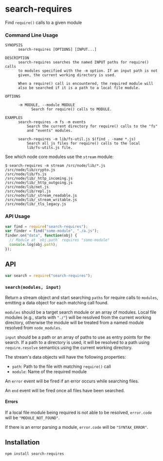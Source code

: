 # search-requires

Find `require()` calls to a given module

### Command Line Usage

```
SYNOPSIS
      search-requires [OPTIONS] [INPUT...]

DESCRIPTION
      search-requires searches the named INPUT paths for require() calls
      to modules specified with the -m option. If an input path is not
      given, the current working directory is used.

      When a require() call is encountered, the required module will
      also be searched if it is a path to a local file module.

OPTIONS

      -m MODULE, --module MODULE
            Search for require() calls to MODULE.

EXAMPLES
      search-requires -m fs -m events
          Search the current directory for require() calls to the "fs"
          and "events" modules.

      search-requires -m lib/fs-util.js $(find . -name *.js)
          Search all js files for require() calls to the local
          lib/fs-utils.js file.
```

See which node core modules use the `stream` module:

```
$ search-requires -m stream /src/node/lib/*.js
/src/node/lib/crypto.js
/src/node/lib/fs.js
/src/node/lib/_http_incoming.js
/src/node/lib/_http_outgoing.js
/src/node/lib/net.js
/src/node/lib/repl.js
/src/node/lib/_stream_readable.js
/src/node/lib/_stream_writable.js
/src/node/lib/_tls_legacy.js
```

### API Usage

```js
var find = require("search-requires");
var finder = find("some-module", "./a.js");
finder.on("data", function(obj) {
  // Module at `obj.path` requires "some-module"
  console.log(obj.path);
});
```

## API

```js
var search = require("search-requires");
```

### `search(modules, input)`

Return a stream object and start searching `paths` for require calls
to `modules`, emitting a data object for each matching call found.

`modules` should be a target search module or an array of modules.
Local file modules (e.g., starts with `"./"`) will be resolved from the
current working directory, otherwise the module will be treated from a
named module resolved from `node_modules`.

`input` should be a path or an array of paths to use as entry points for
the search. If a path to a directory is used, it will be resolved to a
path using `require.resolve` semantics using the current working
directory.

The stream's data objects will have the following properties:

 * `path`: Path to the file with matching `require()` call
 * `module`: Name of the required module

An `error` event will be fired if an error occurs while searching files.

An `end` event will be fired once all files have been searched.

#### Errors

If a local file module being required is not able to be resolved,
`error.code` will be `"MODULE_NOT_FOUND"`.

If there is an error parsing a module, `error.code` will be
`"SYNTAX_ERROR"`.

## Installation

```
npm install search-requires
```
